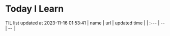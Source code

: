 # Today I Learn 
TIL list updated at 2023-11-16 01:53:41
| name | url | updated time |
| :--- | -- | -- |
